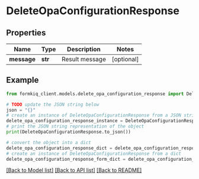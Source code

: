 # DeleteOpaConfigurationResponse


## Properties

Name | Type | Description | Notes
------------ | ------------- | ------------- | -------------
**message** | **str** | Result message | [optional] 

## Example

```python
from formkiq_client.models.delete_opa_configuration_response import DeleteOpaConfigurationResponse

# TODO update the JSON string below
json = "{}"
# create an instance of DeleteOpaConfigurationResponse from a JSON string
delete_opa_configuration_response_instance = DeleteOpaConfigurationResponse.from_json(json)
# print the JSON string representation of the object
print(DeleteOpaConfigurationResponse.to_json())

# convert the object into a dict
delete_opa_configuration_response_dict = delete_opa_configuration_response_instance.to_dict()
# create an instance of DeleteOpaConfigurationResponse from a dict
delete_opa_configuration_response_form_dict = delete_opa_configuration_response.from_dict(delete_opa_configuration_response_dict)
```
[[Back to Model list]](../README.md#documentation-for-models) [[Back to API list]](../README.md#documentation-for-api-endpoints) [[Back to README]](../README.md)


